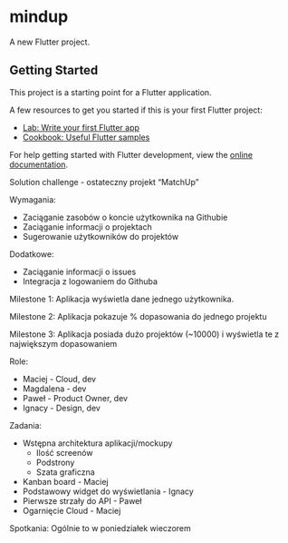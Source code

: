 # mindup

A new Flutter project.

## Getting Started

This project is a starting point for a Flutter application.

A few resources to get you started if this is your first Flutter project:

- [Lab: Write your first Flutter app](https://docs.flutter.dev/get-started/codelab)
- [Cookbook: Useful Flutter samples](https://docs.flutter.dev/cookbook)

For help getting started with Flutter development, view the
[online documentation](https://docs.flutter.dev/).

Solution challenge - ostateczny projekt “MatchUp”

Wymagania:
* Zaciąganie zasobów o koncie użytkownika na Githubie
* Zaciąganie informacji o projektach
* Sugerowanie użytkowników do projektów 

Dodatkowe:
* Zaciąganie informacji o issues
* Integracja z logowaniem do Githuba


Milestone 1: Aplikacja wyświetla dane jednego użytkownika.

Milestone 2: Aplikacja pokazuje % dopasowania do jednego projektu

Milestone 3: Aplikacja posiada dużo projektów (~10000) i wyświetla te z największym dopasowaniem 

Role:
* Maciej - Cloud, dev
* Magdalena - dev
* Paweł - Product Owner, dev
* Ignacy -  Design, dev

Zadania:
* Wstępna architektura aplikacji/mockupy
    * Ilość screenów
    * Podstrony
    * Szata graficzna
* Kanban board - Maciej
* Podstawowy widget  do wyświetlania - Ignacy
* Pierwsze strzały do API - Paweł 
* Ogarnięcie Cloud - Maciej

Spotkania:
Ogólnie to w poniedziałek wieczorem

